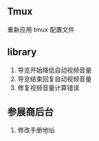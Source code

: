 ## Tmux

重新应用 tmux 配置文件

## library

1. 导览开始降低自动视频音量
2. 导览结束回复自动视频音量
3. 修复视频音量计算错误

## 参展商后台

1. 修改手册地址